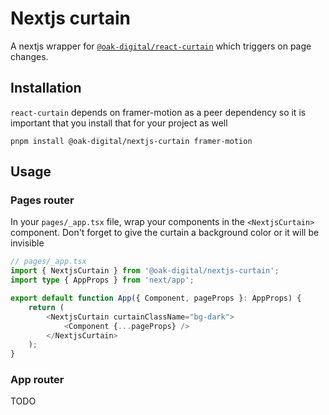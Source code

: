 # Nextjs curtain

A nextjs wrapper for [`@oak-digital/react-curtain`](https://github.com/oak-Digital/react-curtain) which triggers on page changes.

## Installation

`react-curtain` depends on framer-motion as a peer dependency so it is important that you install that for your project as well

```
pnpm install @oak-digital/nextjs-curtain framer-motion
```

## Usage

### Pages router

In your `pages/_app.tsx` file, wrap your components in the `<NextjsCurtain>` component. Don't forget to give the curtain a background color or it will be invisible

```ts
// pages/_app.tsx
import { NextjsCurtain } from '@oak-digital/nextjs-curtain';
import type { AppProps } from 'next/app';

export default function App({ Component, pageProps }: AppProps) {
    return (
        <NextjsCurtain curtainClassName="bg-dark">
            <Component {...pageProps} />
        </NextjsCurtain>
    );
}
```

### App router

TODO
